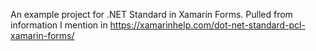 An example project for .NET Standard in Xamarin Forms. Pulled from information I mention in https://xamarinhelp.com/dot-net-standard-pcl-xamarin-forms/